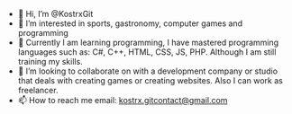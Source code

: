 - 👋 Hi, I’m @KostrxGit
- 👀 I’m interested in sports, gastronomy, computer games and programming
- 🌱 Currently I am learning programming, I have mastered programming languages such as: C#, C++, HTML, CSS, JS, PHP. Although I am still training my skills.
- 💞️ I’m looking to collaborate on with a development company or studio that deals with creating games or creating websites. Also I can work as freelancer.
- 📫 How to reach me email: kostrx.gitcontact@gmail.com

<!---
KostrxGit/KostrxGit is a ✨ special ✨ repository because its `README.md` (this file) appears on your GitHub profile.
You can click the Preview link to take a look at your changes.
--->
